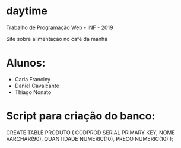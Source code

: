 # daytime
Trabalho de Programação Web - INF - 2019

 Site sobre alimentação no café da manhã

# Alunos:
* Carla Franciny
* Daniel Cavalcante
* Thiago Nonato

# Script para criação do banco:

CREATE TABLE PRODUTO (
CODPROD SERIAL PRIMARY KEY,
NOME VARCHAR(90),
QUANTIDADE NUMERIC(10),
PRECO NUMERIC(10)
);
